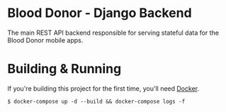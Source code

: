 # Blood Donor - Django Backend

The main REST API backend responsible for serving stateful data for the Blood Donor mobile apps.

# Building & Running

If you're building this project for the first time, you'll need [Docker](https://docs.docker.com/get-docker/).

```
$ docker-compose up -d --build && docker-compose logs -f
```

